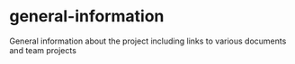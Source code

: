 # general-information
General information about the project including links to various documents and team projects

